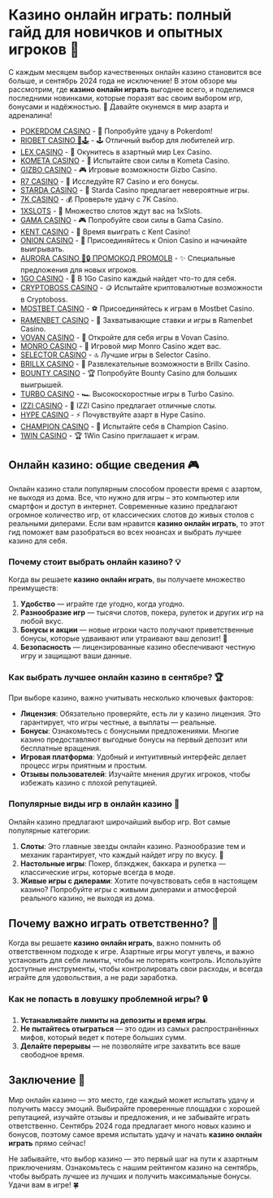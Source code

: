 # Казино онлайн играть: полный гайд для новичков и опытных игроков 🎰


С каждым месяцем выбор качественных онлайн казино становится все больше, и сентябрь 2024 года не исключение! В этом обзоре мы рассмотрим, где **казино онлайн играть** выгоднее всего, и поделимся последними новинками, которые поразят вас своим выбором игр, бонусами и надёжностью. 🎉 Давайте окунемся в мир азарта и адреналина!
- [POKERDOM CASINO](https://brandplay.link/Bxg7SC7H) - 🎰 Попробуйте удачу в Pokerdom!
- [RIOBET CASINO 🌟🕹️](https://brandplay.link/dtx89f2L) - 🕹️ Отличный выбор для любителей игр.
- [LEX CASINO](https://brandplay.link/2HFTmBc8) - 🎲 Окунитесь в азартный мир Lex Casino.
- [KOMETA CASINO](https://brandplay.link/tLG15CCb) - 🚀 Испытайте свои силы в Kometa Casino.
- [GIZBO CASINO](https://gizbo-tea02.com/c8e962e89) - 🎮 Игровые возможности Gizbo Casino.
- [R7 CASINO](https://brandplay.link/zPmNmTWG) - 💎 Исследуйте R7 Casino и его бонусы.
- [STARDA CASINO](https://brandplay.link/cpFQbWKn) - 🌠 Starda Casino предлагает невероятные игры.
- [7K CASINO](https://brandplay.link/dd46bNgD) - 💰 Проверьте удачу с 7K Casino.
- [1XSLOTS](https://brandplay.link/R4xfxqdm) - 🎰 Множество слотов ждут вас на 1xSlots.
- [GAMA CASINO](https://brandplay.link/zrZpLFTP) - 🎮 Попробуйте свои силы в Gama Casino.
- [KENT CASINO](https://passage-through-deserts.com/de0514c15) - 🤑 Время выиграть с Kent Casino!
- [ONION CASINO](https://obclk001-2d.top/click?offer_id=986&partner_id=10542&landing_id=1798&utm_medium=affiliate&sub_1=oncasino3) - 🧅 Присоединяйтесь к Onion Casino и начинайте выигрывать.
- [AURORA CASINO 🌌🔒 ПРОМОКОД PROMOLB](https://10trafic-stat2.com/click/668546566bcc6313411604c7/6766/15114/subaccount?promocode=PROMOLB) - ✨ Специальные предложения для новых игроков.
- [1GO CASINO](https://1go-ircp01.com/ce015f410) - 🎯 В 1Go Casino каждый найдет что-то для себя.
- [CRYPTOBOSS CASINO](https://cryptobossc.online/d847bcfa9) - 🪙 Испытайте криптовалютные возможности в Cryptoboss.
- [MOSTBET CASINO](https://ktbtis024ifqfn0mst.com/beQs) - ⚽ Присоединяйтесь к играм в Mostbet Casino.
- [RAMENBET CASINO](https://get.saltyram.com/ru/registration?apkpop=0&partner=p24970p3296034p5526) - 🍜 Захватывающие ставки и игры в Ramenbet Casino.
- [VOVAN CASINO](https://vovan.site/d2375cf9b) - 🎰 Откройте для себя игры в Vovan Casino.
- [MONRO CASINO](https://mnr-ircp01.com/c3ce72a2c) - 🎲 Игровой мир Monro Casino ждет вас.
- [SELECTOR CASINO](https://gosel.pl/SELVK) - 🔝 Лучшие игры в Selector Casino.
- [BRILLX CASINO](https://brillx.pub/BRIVK) - 💎 Развлекательные возможности в Brillx Casino.
- [BOUNTY CASINO](https://bounty-casino.de/BOVK) - 🏆 Попробуйте Bounty Casino для больших выигрышей.
- [TURBO CASINO](https://turbo-casino.pro/TURVK) - 🏎️ Высокоскоростные игры в Turbo Casino.
- [IZZI CASINO](https://izzi-fr03.com/ca7c8a7b7) - 🎰 IZZI Casino предлагает отличные слоты.
- [HYPE CASINO](https://hypekaz.com/dc2f44ad0) - ⚡ Почувствуйте азарт в Hype Casino.
- [CHAMPION CASINO](https://champcasino.ink/pobeda/doa-hats?p80412p305331p112c) - 🏅 Испытайте себя в Champion Casino.
- [1WIN CASINO](https://brandplay.link/6F5VqbyZ) - 🏆 1Win Casino приглашает к играм.


## Онлайн казино: общие сведения 🎮

Онлайн казино стали популярным способом провести время с азартом, не выходя из дома. Все, что нужно для игры – это компьютер или смартфон и доступ в интернет. Современные казино предлагают огромное количество игр, от классических слотов до живых столов с реальными дилерами. Если вам нравится **казино онлайн играть**, то этот гид поможет вам разобраться во всех нюансах и выбрать лучшее казино для себя.

### Почему стоит выбрать онлайн казино? 💡

Когда вы решаете **казино онлайн играть**, вы получаете множество преимуществ:

1. **Удобство** — играйте где угодно, когда угодно.
2. **Разнообразие игр** — тысячи слотов, покера, рулеток и других игр на любой вкус.
3. **Бонусы и акции** — новые игроки часто получают приветственные бонусы, которые удваивают или утраивают ваш депозит! 💸
4. **Безопасность** — лицензированные казино обеспечивают честную игру и защищают ваши данные.

### Как выбрать лучшее онлайн казино в сентябре? 🏆

При выборе казино, важно учитывать несколько ключевых факторов:

- **Лицензия**: Обязательно проверяйте, есть ли у казино лицензия. Это гарантирует, что игры честные, а выплаты — реальные.
- **Бонусы**: Ознакомьтесь с бонусными предложениями. Многие казино предоставляют выгодные бонусы на первый депозит или бесплатные вращения.
- **Игровая платформа**: Удобный и интуитивный интерфейс делает процесс игры приятным и простым.
- **Отзывы пользователей**: Изучайте мнения других игроков, чтобы избежать казино с плохой репутацией.

### Популярные виды игр в онлайн казино 🎲

Онлайн казино предлагают широчайший выбор игр. Вот самые популярные категории:

1. **Слоты**: Это главные звезды онлайн казино. Разнообразие тем и механик гарантирует, что каждый найдет игру по вкусу. 🎰
2. **Настольные игры**: Покер, блэкджек, баккара и рулетка — классические игры, которые всегда в моде.
3. **Живые игры с дилерами**: Хотите почувствовать себя в настоящем казино? Попробуйте игры с живыми дилерами и атмосферой реального казино, не выходя из дома.

## Почему важно играть ответственно? 🚦

Когда вы решаете **казино онлайн играть**, важно помнить об ответственном подходе к игре. Азартные игры могут увлечь, и важно установить для себя лимиты, чтобы не потерять контроль. Используйте доступные инструменты, чтобы контролировать свои расходы, и всегда играйте для удовольствия, а не ради заработка.

### Как не попасть в ловушку проблемной игры? 🔒

1. **Устанавливайте лимиты на депозиты и время игры**.
2. **Не пытайтесь отыграться** — это один из самых распространённых мифов, который ведет к потере больших сумм.
3. **Делайте перерывы** — не позволяйте игре захватить все ваше свободное время.

## Заключение 🎯

Мир онлайн казино — это место, где каждый может испытать удачу и получить массу эмоций. Выбирайте проверенные площадки с хорошей репутацией, изучайте отзывы и предложения, и не забывайте играть ответственно. Сентябрь 2024 года предлагает много новых казино и бонусов, поэтому самое время испытать удачу и начать **казино онлайн играть** прямо сейчас!

Не забывайте, что выбор казино — это первый шаг на пути к азартным приключениям. Ознакомьтесь с нашим рейтингом казино на сентябрь, чтобы выбрать лучшее из лучших и получить максимальные бонусы. Удачи вам в игре! 🍀


